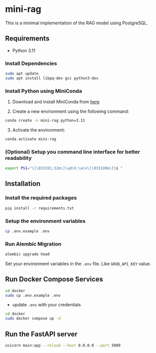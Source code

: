 # mini-rag

This is a minimal implementation of the RAG model using PostgreSQL.

## Requirements

- Python 3.11

### Install Dependencies

```bash
sudo apt update
sudo apt install libpq-dev gcc python3-dev
```

### Install Python using MiniConda

1. Download and install MiniConda from [here](https://docs.anaconda.com/free/miniconda/#quick-command-line-install)

2. Create a new environment using the following command:

```bash
conda create -n mini-rag python=3.11
```

3. Activate the environment:

```bash
conda activate mini-rag
```

### (Optional) Setup you command line interface for better readability

```bash
export PS1="\[\033[01;32m\]\u@\h:\w\n\[\033[00m\]\$ "
```

## Installation

### Install the required packages

```bash
pip install -r requirements.txt
```

### Setup the environment variables

```bash
cp .env.example .env
```

### Run Alembic Migration

```bash
alembic upgrade head
```

Set your environment variables in the `.env` file. Like `GROQ_API_KEY` value.

## Run Docker Compose Services

```bash
cd docker
sudo cp .env.example .env
```

- update `.env` with your credentials

```bash
cd docker
sudo docker compose up -d
```

## Run the FastAPI server

```bash
uvicorn main:app --reload --host 0.0.0.0 --port 5000
```
